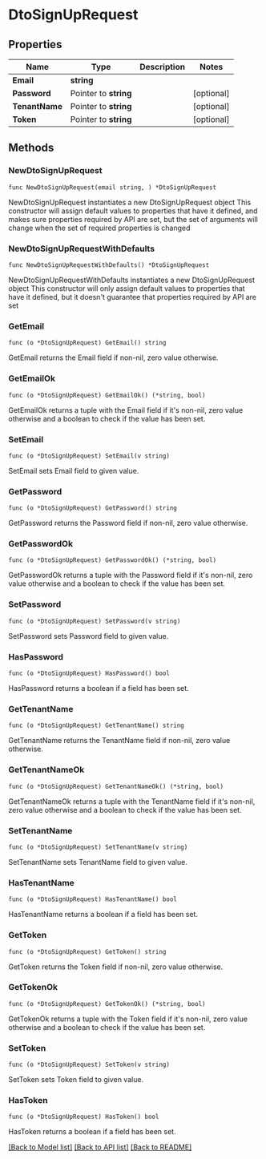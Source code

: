 # DtoSignUpRequest

## Properties

Name | Type | Description | Notes
------------ | ------------- | ------------- | -------------
**Email** | **string** |  | 
**Password** | Pointer to **string** |  | [optional] 
**TenantName** | Pointer to **string** |  | [optional] 
**Token** | Pointer to **string** |  | [optional] 

## Methods

### NewDtoSignUpRequest

`func NewDtoSignUpRequest(email string, ) *DtoSignUpRequest`

NewDtoSignUpRequest instantiates a new DtoSignUpRequest object
This constructor will assign default values to properties that have it defined,
and makes sure properties required by API are set, but the set of arguments
will change when the set of required properties is changed

### NewDtoSignUpRequestWithDefaults

`func NewDtoSignUpRequestWithDefaults() *DtoSignUpRequest`

NewDtoSignUpRequestWithDefaults instantiates a new DtoSignUpRequest object
This constructor will only assign default values to properties that have it defined,
but it doesn't guarantee that properties required by API are set

### GetEmail

`func (o *DtoSignUpRequest) GetEmail() string`

GetEmail returns the Email field if non-nil, zero value otherwise.

### GetEmailOk

`func (o *DtoSignUpRequest) GetEmailOk() (*string, bool)`

GetEmailOk returns a tuple with the Email field if it's non-nil, zero value otherwise
and a boolean to check if the value has been set.

### SetEmail

`func (o *DtoSignUpRequest) SetEmail(v string)`

SetEmail sets Email field to given value.


### GetPassword

`func (o *DtoSignUpRequest) GetPassword() string`

GetPassword returns the Password field if non-nil, zero value otherwise.

### GetPasswordOk

`func (o *DtoSignUpRequest) GetPasswordOk() (*string, bool)`

GetPasswordOk returns a tuple with the Password field if it's non-nil, zero value otherwise
and a boolean to check if the value has been set.

### SetPassword

`func (o *DtoSignUpRequest) SetPassword(v string)`

SetPassword sets Password field to given value.

### HasPassword

`func (o *DtoSignUpRequest) HasPassword() bool`

HasPassword returns a boolean if a field has been set.

### GetTenantName

`func (o *DtoSignUpRequest) GetTenantName() string`

GetTenantName returns the TenantName field if non-nil, zero value otherwise.

### GetTenantNameOk

`func (o *DtoSignUpRequest) GetTenantNameOk() (*string, bool)`

GetTenantNameOk returns a tuple with the TenantName field if it's non-nil, zero value otherwise
and a boolean to check if the value has been set.

### SetTenantName

`func (o *DtoSignUpRequest) SetTenantName(v string)`

SetTenantName sets TenantName field to given value.

### HasTenantName

`func (o *DtoSignUpRequest) HasTenantName() bool`

HasTenantName returns a boolean if a field has been set.

### GetToken

`func (o *DtoSignUpRequest) GetToken() string`

GetToken returns the Token field if non-nil, zero value otherwise.

### GetTokenOk

`func (o *DtoSignUpRequest) GetTokenOk() (*string, bool)`

GetTokenOk returns a tuple with the Token field if it's non-nil, zero value otherwise
and a boolean to check if the value has been set.

### SetToken

`func (o *DtoSignUpRequest) SetToken(v string)`

SetToken sets Token field to given value.

### HasToken

`func (o *DtoSignUpRequest) HasToken() bool`

HasToken returns a boolean if a field has been set.


[[Back to Model list]](../README.md#documentation-for-models) [[Back to API list]](../README.md#documentation-for-api-endpoints) [[Back to README]](../README.md)


